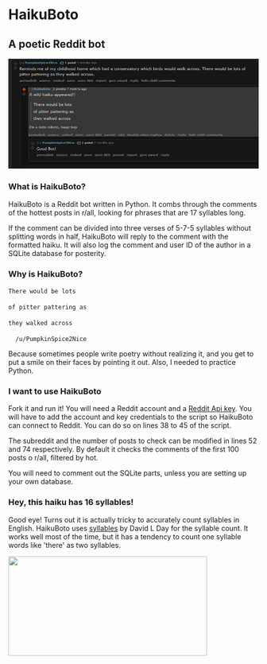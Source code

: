 # HaikuBoto

## A poetic Reddit bot

<img src="https://github.com/Dan-DH/HaikuBoto/blob/main/screenshot.PNG?raw=true" alt="Haiku" width="800"/>

### What is HaikuBoto?

HaikuBoto is a Reddit bot written in Python. It combs through the comments of the hottest posts in r/all, looking for phrases that are 17 syllables long.

If the comment can be divided into three verses of 5-7-5 syllables without splitting words in half, HaikuBoto will reply to the comment with the formatted haiku. It will also log the comment and user ID of the author in a SQLite database for posterity.

### Why is HaikuBoto?

    There would be lots

    of pitter pattering as

    they walked across
    
      /u/PumpkinSpice2Nice

Because sometimes people write poetry without realizing it, and you get to put a smile on their faces by pointing it out. Also, I needed to practice Python.

### I want to use HaikuBoto

Fork it and run it! You will need a Reddit account and a [Reddit Api key](https://www.reddit.com/wiki/api). You will have to add the account and key credentials to the script so HaikuBoto can connect to Reddit. You can do so on lines 38 to 45 of the script.

The subreddit and the number of posts to check can be modified in lines 52 and 74 respectively. By default it checks the comments of the first 100 posts o r/all, filtered by hot.

You will need to comment out the SQLite parts, unless you are setting up your own database.

### Hey, this haiku has 16 syllables!

Good eye! Turns out it is actually tricky to accurately count syllables in English. HaikuBoto uses [syllables](https://pypi.org/project/syllables/) by David L Day for the syllable count. It works well most of the time, but it has a tendency to count one syllable words like 'there' as two syllables.

<image src="https://media1.giphy.com/media/k5lj4s1qxaSyI/giphy.gif?cid=ecf05e475t1ri8pnyxmnuz7kjez36n51rwek45rezlbcteae&rid=giphy.gif&ct=g" width="400" height="200"/>
